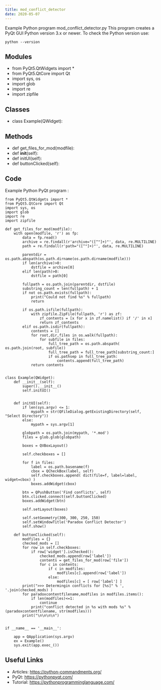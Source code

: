 ```yaml
---
title: mod_conflict_detector
date: 2020-05-07
---
```

Example Python program mod_conflict_detector.py
This program creates a PyQt GUI
Python version 3.x or newer.
To check the Python version use:

    python --version

## Modules

* from PyQt5.QtWidgets import *
* from PyQt5.QtCore import Qt
* import sys, os
* import glob
* import re
* import zipfile

## Classes

* class Example(QWidget):

## Methods

* def get_files_for_mod(modfile):
* 	def __init__(self):
* 	def initUI(self):
* 	def buttonClicked(self):

## Code

Example Python PyQt program :

    from PyQt5.QtWidgets import *
    from PyQt5.QtCore import Qt
    import sys, os
    import glob
    import re
    import zipfile
    
    def get_files_for_mod(modfile):
    	with open(modfile, 'r') as fp:
    		data = fp.read()
    		archive = re.findall(r'archive="([^"]+)"', data, re.MULTILINE)
    		path = re.findall(r'path="([^"]+)"', data, re.MULTILINE)
    		
    		parentdir = os.path.abspath(os.path.dirname(os.path.dirname(modfile)))
    		if len(archive)>0:
    			dstfile = archive[0]
    		elif len(path)>0:
    			dstfile = path[0]
    			
    		fullpath = os.path.join(parentdir, dstfile)
    		substring_count = len(fullpath) + 1
    		if not os.path.exists(fullpath):
    			print("Could not find %s" % fullpath)
    			return
    		
    		if os.path.isfile(fullpath):
    			with zipfile.ZipFile(fullpath, 'r') as zf:
    				zf_contents = [x for x in zf.namelist() if '/' in x]
    				return zf_contents
    		elif os.path.isdir(fullpath):
    			contents = []
    			for root,dir,files in os.walk(fullpath):
    				for subfile in files:
    					full_tree_path = os.path.abspath( os.path.join(root, subfile))
    					full_tree_path = full_tree_path[substring_count:]
    					if os.pathsep in full_tree_path:
    						contents.append(full_tree_path)
    			return contents
    			
    
    class Example(QWidget):
    	def __init__(self):
    		super().__init__()
    		self.initUI()
    		
    		
    	def initUI(self):
    		if len(sys.argv) <= 1:
    			mypath = str(QFileDialog.getExistingDirectory(self, "Select Directory"))
    		else:
    			mypath = sys.argv[1]
    			
    		globpath = os.path.join(mypath, '*.mod')
    		files = glob.glob(globpath)
    		
    		boxes = QVBoxLayout()
    		
    		self.checkboxes = []
    		
    		for f in files:
    			label = os.path.basename(f)
    			cbox = QCheckBox(label, self)
    			self.checkboxes.append( dict(file=f, label=label, widget=cbox) )
    			boxes.addWidget(cbox)
    			
    		btn = QPushButton('Find conflicts', self)
    		btn.clicked.connect(self.buttonClicked)
    		boxes.addWidget(btn)
    			
    		self.setLayout(boxes)
    		
    		self.setGeometry(300, 300, 250, 150)
    		self.setWindowTitle('Paradox Conflict Detector')
    		self.show()
    		
    	def buttonClicked(self):
    		modfiles = {}
    		checked_mods = []
    		for row in self.checkboxes:
    			if row['widget'].isChecked():
    				checked_mods.append(row['label'])
    				contents = get_files_for_mod(row['file'])
    				for c in contents:
    					if c in modfiles:
    						modfiles[c].append(row['label'])
    					else:
    						modfiles[c] = [ row['label'] ]
    		print(">>> Determingin conflicts for [%s]" % ', '.join(checked_mods) )
    		for paradoxcontentfilename,modfiles in modfiles.items():
    			if len(modfiles)<=1:
    				continue
    			print("conflict detected in %s with mods %s" % (paradoxcontentfilename, str(modfiles)))
    		print("\n\n\n\n")
    			
    		
    if __name__ == '__main__':
    	
    	app = QApplication(sys.argv)
    	ex = Example()
    	sys.exit(app.exec_())

## Useful Links

- Articles: https://python-commandments.org/
- PyQt: https://pythonpyqt.com/
- Tutorial: https://pythonprogramminglanguage.com/
